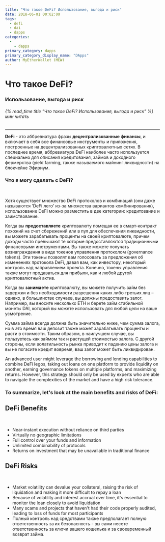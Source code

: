 ```yaml
---
title: "Что такое DeFi? Использование, выгода и риск"
date: 2018-06-01 00:02:00
tags:
  - defi
  - dai
  - dapps
categories:
  - 
    - dapps
primary_category: dapps
primary_category_display_name: "DАpps"
author: MyEtherWallet (MEW)
---
```


# **Что такое DeFi?**

### **Использование, выгода и риск**

###### {% read_time title "Что такое DeFi? Использования, выгода и риск" %} мин читать

* * *

**DeFi** - это аббревиатура фразы **децентрализованные финансы**, и включает в себя все финансовые инструменты и приложения, построенные на децентрализованных криптовалютных сетях. В последнее время, аббревиатура DeFi наиболее часто используется специально для описания кредитования, займов и доходного фермерства (yield farming, также называемого майнинг ликвидности) на блокчейне Эфириум.

### **Что я могу сделать с DeFi?**

<br>

Хотя существует множество DeFi протоколов и комбинаций (они даже называются 'DeFi лего' из-за множества вариантов комбинирования), использование DeFi можно разместить в две категории: кредитование и заимствование.

Когда вы **предоставляете** криптовалюту помещая ее в смарт-контракт похожий на счет сбережений или в пул для обеспечения ликвидности, вы можете зарабатывать проценты на своей криптовалюте, причем доходы часто превышают те которые предоставляются традиционными финансовыми инструментами. Вы также можете получать вознаграждения в виде токенов управления протоколом (governance tokens). Эти токены позволят вам голосовать за предложения об изменениях протокола DeFi, давая вам, как инвестору, некоторый контроль над направлением проекта. Конечно, токены управления также могут продаваться для прибыли, как и любой другой криптовалютный актив.

Когда вы **занимаете** криптовалюту, вы можете получить займ без задержки и без необходимости разрешения каких либо третьих лиц – однако, в большинстве случаев, вы должны предоставить залог. Например, вы вносите несколько ETH и берете займ стабильной монеты DAI, который вы можете использовать для любой цели на ваше усмотрение.

Сумма займа всегда должна быть значительно ниже, чем сумма залога, но в это время ваш депозит также может зарабатывать проценты и расти в стоимости. Таким образом, в наилучшем случае, вы пользуетесь как займом так и растущей стоимостью залога. С другой стороны, если волатильность рынка приводит к падению цены залога и вы не погасите кредит вовремя, ваш залог может быть ликвидирован.

An advanced user might leverage the borrowing and lending capabilities to combine DeFi legos, taking out loans on one platform to provide liquidity on another, earning governance tokens on multiple platforms, and maximizing returns. However, this strategy should only be used by experts who are able to navigate the complexities of the market and have a high risk tolerance.

### **To summarize, let's look at the main benefits and risks of DeFi:**

## **DeFi Benefits**

<br>

-   Near-instant execution without reliance on third parties
-   Virtually no geographic limitations
-   Full control over your funds and information
-   Unlimited combinability of protocols
-   Returns on investment that may be unavailable in traditional finance

## **DeFi Risks**

<br>

-   Market volatility can devalue your collateral, raising the risk of liquidation and making it more difficult to repay a loan
-   Because of volatility and interest accrual over time, it's essential to monitor the loan closely to avoid liquidation
-   Many scams and projects that haven't had their code properly audited, leading to loss of funds for most participants
-   Полный контроль над средствами также предполагает полную ответственность за их безопасность - вы сами несете ответственность за ключи вашего кошелька и за своевременный возврат займа.
